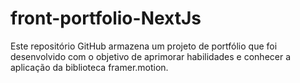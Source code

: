 # front-portfolio-NextJs
Este repositório GitHub armazena um projeto de portfólio que foi desenvolvido com o objetivo de aprimorar habilidades e conhecer a aplicação da biblioteca framer.motion.
